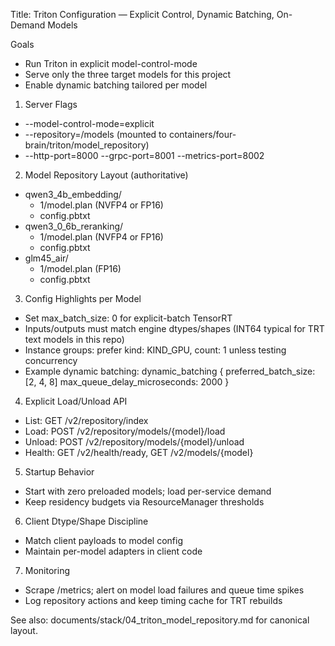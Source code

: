 Title: Triton Configuration — Explicit Control, Dynamic Batching, On-Demand Models

Goals
- Run Triton in explicit model-control-mode
- Serve only the three target models for this project
- Enable dynamic batching tailored per model

1) Server Flags
- --model-control-mode=explicit
- --repository=/models (mounted to containers/four-brain/triton/model_repository)
- --http-port=8000 --grpc-port=8001 --metrics-port=8002

2) Model Repository Layout (authoritative)
- qwen3_4b_embedding/
  - 1/model.plan  (NVFP4 or FP16)
  - config.pbtxt
- qwen3_0_6b_reranking/
  - 1/model.plan  (NVFP4 or FP16)
  - config.pbtxt
- glm45_air/
  - 1/model.plan  (FP16)
  - config.pbtxt

3) Config Highlights per Model
- Set max_batch_size: 0 for explicit-batch TensorRT
- Inputs/outputs must match engine dtypes/shapes (INT64 typical for TRT text models in this repo)
- Instance groups: prefer kind: KIND_GPU, count: 1 unless testing concurrency
- Example dynamic batching:
  dynamic_batching {
    preferred_batch_size: [2, 4, 8]
    max_queue_delay_microseconds: 2000
  }

4) Explicit Load/Unload API
- List: GET  /v2/repository/index
- Load:  POST /v2/repository/models/{model}/load
- Unload: POST /v2/repository/models/{model}/unload
- Health: GET  /v2/health/ready, GET /v2/models/{model}

5) Startup Behavior
- Start with zero preloaded models; load per-service demand
- Keep residency budgets via ResourceManager thresholds

6) Client Dtype/Shape Discipline
- Match client payloads to model config
- Maintain per-model adapters in client code

7) Monitoring
- Scrape /metrics; alert on model load failures and queue time spikes
- Log repository actions and keep timing cache for TRT rebuilds

See also: documents/stack/04_triton_model_repository.md for canonical layout.

